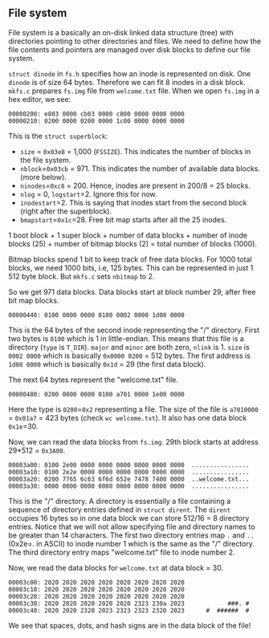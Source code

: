 ## File system

File system is a basically an on-disk linked data structure (tree) with
directories pointing to other directories and files. We need to define how the
file contents and pointers are managed over disk blocks to define our file
system.

`struct dinode` in `fs.h` specifies how an inode is represented on disk. One
`dinode` is of size 64 bytes. Therefore we can fit 8 inodes in a disk block.
`mkfs.c` prepares `fs.img` file from `welcome.txt` file.  When we open `fs.img`
in a hex editor, we see: 

```
00000200: e803 0000 cb03 0000 c800 0000 0000 0000
00000210: 0200 0000 0200 0000 1c00 0000 0000 0000
```

This is the `struct superblock`:
* `size` = `0x03e8` = 1,000 (`FSSIZE`). This indicates the number of blocks in
  the file system.
* `nblock`=`0x03cb` = 971. This indicates the number of available data blocks.
  (more below).
* `ninodes`=`0xc8` = 200. Hence, inodes are present in 200/8 = 25 blocks.
* `nlog` = 0, `logstart`=2. Ignore this for now.
* `inodestart`=2. This is saying that inodes start from the second block (right
  after the superblock).
* `bmapstart`=`0x1c`=28. Free bit map starts after all the 25 inodes.

1 boot block + 1 super block + number of data blocks + number of inode blocks
(25) + number of bitmap blocks (2) = total number of blocks (1000). 

Bitmap blocks spend 1 bit to keep track of free data blocks. For 1000 total
blocks, we need 1000 bits, i.e, 125 bytes. This can be represented in just 1 512
byte block. But `mkfs.c` sets `nbitmap` to 2.

So we get 971 data blocks. Data blocks start at block number 29, after free bit
map blocks.


```
00000440: 0100 0000 0000 0100 0002 0000 1d00 0000
```

This is the 64 bytes of the second inode representing the "/" directory. First
two bytes is `0100` which is 1 in little-endian. This means that this file is a
directory (`type` is `T_DIR`).  `major` and `minor` are both zero, `nlink` is 1.
`size` is `0002 0000` which is basically `0x0000 0200` = 512 bytes. The first
address is `1d00 0000` which is basically `0x1d` = 29 (the first data block).

The next 64 bytes represent the "welcome.txt" file.
```
00000480: 0200 0000 0000 0100 a701 0000 1e00 0000
```

Here the type is `0200`=`0x2` representing a file. The size of the file is
`a7010000` = `0x01a7` = 423 bytes (check `wc welcome.txt`). It also has one 
data block `0x1e`=30.

Now, we can read the data blocks from `fs.img`.  29th block starts at address
29*512 = `0x3A00`. 
```
00003a00: 0100 2e00 0000 0000 0000 0000 0000 0000  ................
00003a10: 0100 2e2e 0000 0000 0000 0000 0000 0000  ................
00003a20: 0200 7765 6c63 6f6d 652e 7478 7400 0000  ..welcome.txt...
00003a30: 0000 0000 0000 0000 0000 0000 0000 0000  ................
```

This is the "/" directory. A directory is essentially a file containing a
sequence of directory entries defined in `struct dirent`. The `dirent` occupies
16 bytes so in one data block we can store 512/16 = 8 directory entries. Notice 
that we will not allow specifying file and directory names to be greater than 14
characters. The first two directory entries map `.` and `..` (0x2e=. in ASCII)
to inode number 1 which is the same as the "/" directory.  The third directory
entry maps "welcome.txt" file to inode number 2.

Now, we read the data blocks for `welcome.txt` at data block = 30.

```
00003c00: 2020 2020 2020 2020 2020 2020 2020 2020
00003c10: 2020 2020 2020 2020 2020 2020 2020 2020
00003c20: 2020 2020 2020 2020 2020 2020 2020 2020
00003c30: 2020 2020 2020 2020 2020 2323 230a 2023            ###. #
00003c40: 2020 2020 2320 2023 2323 2323 2320 2023      #  ######  #
```

We see that spaces, dots, and hash signs are in the data block of the file!
